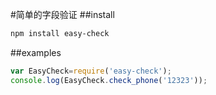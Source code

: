 #简单的字段验证
##install

```sh
npm install easy-check
```

##examples
```js
var EasyCheck=require('easy-check');
console.log(EasyCheck.check_phone('12323'));
```
